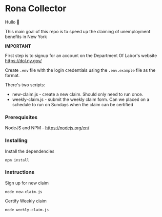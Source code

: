 # Rona Collector

Hullo 👋

This main goal of this repo is to speed up the claiming of unemployment benefits in New York

**IMPORTANT**

First step is to signup for an account on the Department Of Labor's website https://dol.ny.gov/

Create `.env` file with the login credentials using the `.env.example` file as the format.

There's two scripts:

- new-claim.js - create a new claim. Should only need to run once.
- weekly-claim.js - submit the weekly claim form. Can we placed on a schedule to run on Sundays when the claim can be certified

### Prerequisites

NodeJS and NPM - https://nodejs.org/en/

### Installing

Install the dependencies

```
npm install
```

### Instructions

Sign up for new claim

```
node new-claim.js
```

Certify Weekly claim

```
node weekly-claim.js
```

